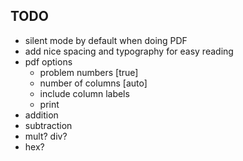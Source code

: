 ## TODO
- silent mode by default when doing PDF
- add nice spacing and typography for easy reading
- pdf options
  - problem numbers [true]
  - number of columns [auto]
  - include column labels
  - print
- addition
- subtraction
- mult? div?
- hex?

